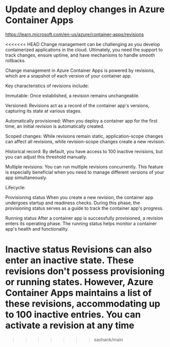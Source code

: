 # Update and deploy changes in Azure Container Apps

https://learn.microsoft.com/en-us/azure/container-apps/revisions

<<<<<<< HEAD
Change management can be challenging as you develop containerized applications in the cloud. Ultimately, you need the support to track changes, ensure uptime, and have mechanisms to handle smooth rollbacks.

Change management in Azure Container Apps is powered by revisions, which are a snapshot of each version of your container app.

Key characteristics of revisions include:

Immutable:
Once established, a revision remains unchangeable.

Versioned: 
Revisions act as a record of the container app's versions, capturing its state at various stages.

Automatically provisioned: 
When you deploy a container app for the first time, an initial revision is automatically created.

Scoped changes: 
While revisions remain static, application-scope changes can affect all revisions, while revision-scope changes create a new revision.

Historical record: 
By default, you have access to 100 inactive revisions, but you can adjust this threshold manually.

Multiple revisions: 
You can run multiple revisions concurrently. This feature is especially beneficial when you need to manage different versions of your app simultaneously.



Lifecycle:

Provisioning status
When you create a new revision, the container app undergoes startup and readiness checks. During this phase, the provisioning status serves as a guide to track the container app's progress.


Running status
After a container app is successfully provisioned, a revision enters its operating phase. The running status helps monitor a container app's health and functionality.

Inactive status
Revisions can also enter an inactive state. These revisions don't possess provisioning or running states. However, Azure Container Apps maintains a list of these revisions, accommodating up to 100 inactive entries. You can activate a revision at any time
=======
>>>>>>> sashank/main
